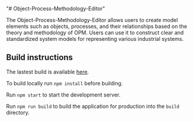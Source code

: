 "# Object-Process-Methodology-Editor" 

The Object-Process-Methodology-Editor allows users to create model elements such as objects, processes, and their relationships based on the theory and methodology of OPM. Users can use it to construct clear and standardized system models for representing various industrial systems.

## Build instructions
The lastest build is available [here](https://opm-editor.netlify.app/).

To build locally run `npm install` before building.

Run `npm start` to start the development server.

Run `npm run build` to build the application for production into the `build` directory.